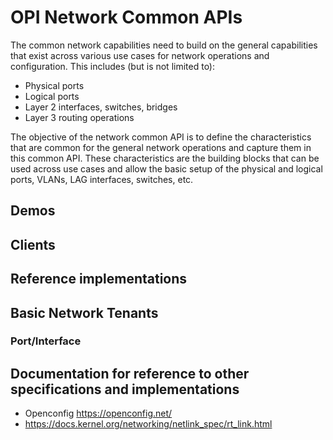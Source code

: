 # OPI Network Common APIs

The common network capabilities need to build on the general capabilities that exist across various use cases for network operations and configuration. This includes (but is not limited to):

- Physical ports
- Logical ports
- Layer 2 interfaces, switches, bridges
- Layer 3 routing operations

The objective of the network common API is to define the characteristics that are common for the general network operations and capture them in this common API.  These characteristics are the building blocks that can be used across use cases and allow the basic setup of the physical and logical ports, VLANs, LAG interfaces, switches, etc.

## Demos

## Clients

## Reference implementations

## Basic Network Tenants

### Port/Interface

## Documentation for reference to other specifications and implementations

- Openconfig <https://openconfig.net/>
- <https://docs.kernel.org/networking/netlink_spec/rt_link.html>